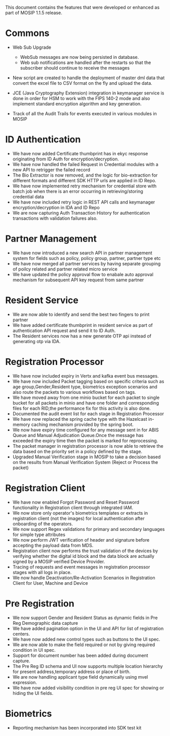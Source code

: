 This document contains the features that were developed or enhanced as part of MOSIP 1.1.5 release.

# Commons
* Web Sub Upgrade 
	* WebSub messages are now being persisted in database.
	* Web sub notifications are handled after the restarts so that the subscriber should continue to receive the messages
	
* New script are created to handle the deployment of master dml data that convert the excel file to CSV format on the fly and upload the data.
* JCE (Java Cryptography Extension) integration in keymanager service is done in order for HSM to work with the FIPS 140-2 mode and also implement standard encryption algorithm and key generation.
* Track of all the Audit Trails for events executed in various modules in MOSIP

# ID Authentication
* We have now added Certificate thumbprint has in ekyc response originating from ID Auth for encryption/decryption.
* We have now handled the failed Request in Credential modules with a new API to retrigger the failed record
* The Bio Extractor is now removed, and the logic for bio-extraction for different formats and different SDK HTTP urls are applied in ID Repo.
* We have now implemented retry mechanism for credential store with batch job when there is an error occurring in retrieving/storing credential data
* We have now included retry logic in REST API calls and keymanager encryption/decryption in IDA and ID Repo
* We are now capturing Auth Transaction History for authentication transactions with validation failures also.

# Partner Management
* We have now introduced a new search API in partner management system for fields such as policy, policy group, partner, partner type etc
* We have now merged all partner services by having separate grouping of poilcy related and partner related micro service
* We have updated the policy approval flow to enabale auto approval mechanism for subsequent API key request from same partner

# Resident Service
* We are now able to identify and send the best two fingers to print partner
* We have added certificate thumbprint in resident service as part of authentication API request and send it to ID Auth.
* The Resident services now has a new generate OTP api instead of generating otp via IDA.

# Registration Processor
* We have now included expiry in Vertx and kafka event bus messages.
* We have now included Packet tagging based on specific criteria such as age group,Gender,Resident type, biometrics exception scenarios and also route the packets to various workflows based on tags.
* We have moved away from one minio bucket for each packet to single bucket for all packets in minio and have one folder and corresponding files for each RID,the performance fix for this activity is also done.
* Documented the audit event list for each stage in Registration Processor
* We have now replaced the spring cache type with the Hazelcast in-memory caching mechanism provided by the spring boot.
* We now have expiry time configured for any message sent in for ABIS Queue and Manual Adjudication Queue.Once the message has exceeded the expiry time then the packet is marked for reprocessing.
* The packet manager in registration processor is now able to retrieve the data based on the priority set in a policy defined by the stage.
* Upgraded Manual Verification stage in MOSIP to take a decision based on the results from Manual Verification System (Reject or Process the packet)

# Registration Client
* We have now enabled Forgot Password and Reset Password functionality in Registration client through integrated IAM.
* We now store only operator's biometrics templates or extracts in registration client (not the images) for local authentication after onboarding of the operators.
* We now support Regex validations for primary and secondary languages for simple type attributes
* We now perform JWT verification of header and signature before accepting the payload data from MDS.
* Registration client now performs the trust validation of the devices by verifying whether the digital id block and the data block are actually signed by a MOSIP verified Device Provider.
* Tracing of requests and event messages in registration processor stages with all logs in place.
* We now handle Deactivation/Re-Activation Scenarios in Registration Client for User, Machine and Device

# Pre Registration
* We now support Gender and Resident Status as dynamic fields in Pre Reg Demographic data capture
* We have added pagination option in the UI and API for list of registration centers.
* We have now added new control types such as buttons to the UI spec.
* We are now able to make the field required or not by giving required condition in UI spec.
* Support for document number has been added during document capture.
* The Pre Reg ID schema and UI now supports multiple location hierarchy for present address,temporary address or place of birth.
* We are now handling applicant type field dynamically using mvel expression.
* We have now added visibility condition in pre reg UI spec for showing or hiding the UI fields.
 
# Biometrics
* Reporting mechanism has been incorporated into SDK test kit